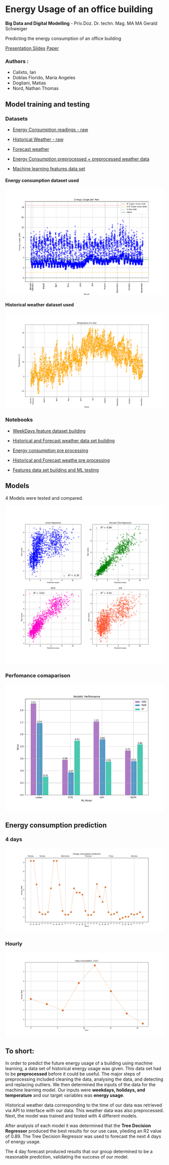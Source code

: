 # Energy Usage of an office building

**Big Data and Digital Modelling** - Priv.Doz. Dr. techn. Mag. MA MA Gerald Schweiger

Predicting the energy consumption of an office building

[Presentation Slides](https://github.com/matias-dogliani/energybuild/blob/master/Slides/Machine%20Learning%20-%20Energy%20Prediction.pptx.pdf)
[Paper](https://github.com/matias-dogliani/energybuild/blob/master/Energy_consumption_EI.pdf)

### Authors :

* Calixto, Ian
* Doblas Florido, Maria Angeles
* Dogliani, Matias
* Nord, Nathan Thomas

## Model training and testing 

### Datasets 

* [Energy Consumption readings - raw](https://github.com/matias-dogliani/energybuild/blob/master/DataSets/Raw_Building_energy_DataSet.xlsx)

* [Historical Weather - raw](https://github.com/matias-dogliani/energybuild/blob/master/DataSets/Raw_Weather_DataSet.csv)

* [Forecast weather](https://github.com/matias-dogliani/energybuild/blob/master/DataSets/Forecast_WeatherData.csv)

* [Energy Consumption preprocessed + preprocessed weather data](https://github.com/matias-dogliani/energybuild/blob/master/DataSets/PreProcessed_EnergyConsumption_WeatherData.csv)

* [Machine learning features data set](#)

#### Energy consumption dataset used 

![Energy consumption Preprocessed Plot](https://github.com/matias-dogliani/energybuild/blob/master/Imgs/DF_without_anomalies.png) 


#### Historical weather dataset used 

![Historical Weather Plot](https://github.com/matias-dogliani/energybuild/blob/master/Imgs/Weather_year.png)


### Notebooks 

* [WeekDays feature dataset building](https://github.com/matias-dogliani/energybuild/blob/master/Notebooks/DataSet_Days.ipynb)

* [Historical and Forecast weather data set building](https://github.com/matias-dogliani/energybuild/blob/master/Notebooks/DataSet_Weather.ipynb)

* [Energy consumption pre processing](https://github.com/matias-dogliani/energybuild/blob/master/Notebooks/PreProcess_EnergyConsumption.ipynb)

* [Historical and Forecast weathe pre processing](https://github.com/matias-dogliani/energybuild/blob/master/Notebooks/PreProcess_WeatherData.ipynb)

* [Features data set building and ML testing](https://github.com/matias-dogliani/energybuild/blob/master/Notebooks/Training_Testing_model.ipynb)

## Models

4 Models were tested and compared. 

![Models output](https://github.com/matias-dogliani/energybuild/blob/master/Imgs/ModelComp.png) 

### Perfomance comaparison

![Models perfomance analysis](https://github.com/matias-dogliani/energybuild/blob/master/Imgs/Model_perfomance.png)

## Energy consumption prediction 

### 4 days 

![4 days prediction](https://github.com/matias-dogliani/energybuild/blob/master/Imgs/Prediction_Energy_consumption_4days.png) 

### Hourly 

![hourly one day prediction](https://github.com/matias-dogliani/energybuild/blob/master/Imgs/Prediction_EnergyConsumption_daily23_11.png) 


## To short: 

In order to predict the future energy usage of a building using machine learning, a data set of historical energy usage was given. 
This data set had to be **preprocessed**  before it could be useful. The major steps of preprocessing included cleaning the data, analysing the data, and detecting and replacing outliers.
We then determined the inputs of the data for the machine learning model.
Our inputs were **weekdays, holidays, and temperature** and our target variables was **energy usage**. 

Historical weather data corresponding to the time of our data was retrieved via API to interface with our data. 
This weather data was also preprocessed. Next, the model was trained and tested with 4 different models. 

After analysis of each model it was determined that the **Tree Decision Regressor** produced the best results for our use case, yileding an R2 value of 0.89. 
The Tree Decision Regressor was used to forecast the next 4 days of energy usage. 


The 4 day forecast produced results that our group determined to be a reasonable prediction, validating the success of our model. 

